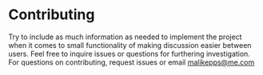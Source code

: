 # Contributing
Try to include as much information as needed to implement the project when it comes to small functionality of making discussion easier between users.  Feel free to inquire issues or questions for furthering investigation. For questions on contributing, request issues or email malikepps@me.com 
